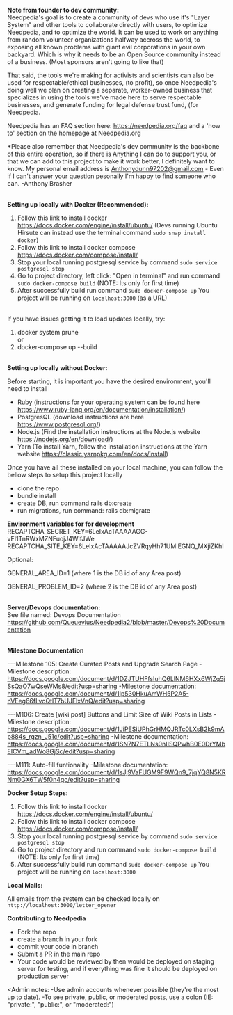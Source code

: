 <b>Note from founder to dev community:</b><br>
Needpedia's goal is to create a community of devs who use it's "Layer System" and other tools to collaborate directly with users, to optimize Needpedia, and to optimize the world. It can be used to work on anything from random volunteer organizations halfway accross the world, to exposing all known problems with giant evil corporations in your own backyard. Which is why it needs to be an Open Source community instead of a business. (Most sponsors aren't going to like that)

That said, the tools we're making for activists and scientists can also be used for respectable/ethical businesses, (to profit), so once Needpedia's doing well we plan on creating a separate, worker-owned business that specializes in using the tools we've made here to serve respectable businesses, and generate funding for legal defense trust fund, (for Needpedia.

 Needpedia has an FAQ section here: https://needpedia.org/faq
 and a 'how to' section on the homepage at Needpedia.org

*Please also remember that Needpedia's dev community is the backbone of this entire operation, so if there is Anything I can do to support you, or that we can add to this project to make it work better, I definitely want to know. My personal email address is Anthonydunn97202@gmail.com - Even if I can't answer your question pesonally I'm happy to find someone who can.
      -Anthony Brasher<br><br>





<b>Setting up locally with Docker (Recommended):</b><br>
1. Follow this link to install docker https://docs.docker.com/engine/install/ubuntu/
   (Devs running Ubuntu Hirsute can instead use the terminal command `sudo snap install docker`)
2. Follow this link to install docker compose https://docs.docker.com/compose/install/
3. Stop your local running postgresql service by command `sudo service postgresql stop`
4. Go to project directory, left click: "Open in terminal" and run command `sudo docker-compose build` (NOTE: Its only for first time)
5. After successfully build run command `sudo docker-compose up`
 You project will be running on `localhost:3000` (as a URL)<br><br>


If you have issues getting it to load updates locally, try:<br>
1. docker system prune<br>
or<br>
2. docker-compose up --build<br><br>


<b>Setting up locally without Docker:</b><br>

Before starting, it is important you have the desired environment, you'll need to install
- Ruby (instructions for your operating system can be found here https://www.ruby-lang.org/en/documentation/installation/)
- PostgresQL (download instructions are here https://www.postgresql.org/)
- Node.js (Find the installation instructions at the Node.js website https://nodejs.org/en/download/)
- Yarn (To install Yarn, follow the installation instructions at the Yarn website https://classic.yarnpkg.com/en/docs/install)

Once you have all these installed on your local machine, you can follow the bellow steps to setup this project locally

- clone the repo
- bundle install
- create DB, run command rails db:create
- run migrations, run command: rails db:migrate

<b>Environment variables for for development</b><br>
RECAPTCHA_SECRET_KEY=6LeIxAcTAAAAAGG-vFI1TnRWxMZNFuojJ4WifJWe
RECAPTCHA_SITE_KEY=6LeIxAcTAAAAAJcZVRqyHh71UMIEGNQ_MXjiZKhI


Optional:

GENERAL_AREA_ID=1 (where 1 is the DB id of any Area post)

GENERAL_PROBLEM_ID=2 (where 2 is the DB id of any Area post)
<br><br>




<b>Server/Devops documentation:</b><br>
See file named: Devops Documentation
https://github.com/Queuevius/Needpedia2/blob/master/Devops%20Documentation
<br><br>





<b>Milestone Documentation</b><br>

---Milestone 105: Create Curated Posts and Upgrade Search Page
-Milestone description: https://docs.google.com/document/d/1DZJTUHFfsIuhQ6LlNM6HXx6WjZq5jSsQaO7wQseWMs8/edit?usp=sharing
-Milestone documentation: https://docs.google.com/document/d/1lp530HkuAmWH5P2A5-nVEeg66fLvoQtlT7bUJFlxVnQ/edit?usp=sharing

---M106: Create [wiki post] Buttons and Limit Size of Wiki Posts in Lists
-Milestone description: https://docs.google.com/document/d/1JiPESiUPhGrHMQJRTc0LXsB2k9mAp884s_rgzn_J51c/edit?usp=sharing
-Milestone documentation: https://docs.google.com/document/d/1SN7N7ETLNs0nIISQPwhB0E0DrYMbEICVm_adWo8GjSc/edit?usp=sharing

---M111: Auto-fill funtionality
-Milestone documentation: https://docs.google.com/document/d/1sJj9VaFUGM9F9WQn9_7jqYQ8N5KRNm0GX6TW5f0n4gc/edit?usp=sharing


**Docker Setup Steps:**
1. Follow this link to install docker https://docs.docker.com/engine/install/ubuntu/
2. Follow this link to install docker compose https://docs.docker.com/compose/install/
3. Stop your local running postgresql service by command `sudo service postgresql stop`
4. Go to project directory and run command `sudo docker-compose build` (NOTE: Its only for first time)
5. After successfully build run command `sudo docker-compose up`
 You project will be running on `localhost:3000`

**Local Mails:**

All emails from the system can be checked locally on `http://localhost:3000/letter_opener`

**Contributing to Needpedia**
- Fork the repo
- create a branch in your fork
- commit your code in branch
- Submit a PR in the main repo
- Your code would be reviewed by then would be deployed on staging server for testing, and if everything was fine it should be deployed on production server

<Admin notes: 
-Use admin accounts whenever possible (they're the most up to date). 
-To see private, public, or moderated posts, use a colon (IE: "private:", "public:", or "moderated:")
